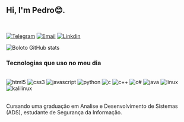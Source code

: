 ## Hi, I'm Pedro😊.

&nbsp;

[![Telegram](https://img.shields.io/badge/Telegram-2CA5E0?style=for-the-badge&logo=telegram&logoColor=white
)](https://t.me/boloto1979)
[![Email](https://img.shields.io/badge/Gmail-D14836?style=for-the-badge&logo=gmail&logoColor=white
)](https://criarmeulink.com.br/u/1675193138)
[![Linkdin](https://img.shields.io/badge/linktree-39E09B?style=for-the-badge&logo=linktree&logoColor=white
)](www.linkedin.com/in/pedro-lima-5968b81b5)

![Boloto GitHub stats](https://github-readme-stats.vercel.app/api?username=boloto1979&show_icons=true&theme=transparent)

### Tecnologias que uso no meu dia
<div style="display: inline_block"><br/>
  <img alig="center" alt="html5" src="https://img.shields.io/badge/HTML5-E34F26?style=for-the-badge&logo=html5&logoColor=white"/>
  <img alig="center" alt="css3" src="https://img.shields.io/badge/CSS3-1572B6?style=for-the-badge&logo=css3&logoColor=white"/>
  <img alig="center" alt="javascript" src="https://img.shields.io/badge/JavaScript-F7DF1E?style=for-the-badge&logo=javascript&logoColor=black"/>
<img alig="center" alt="python" src="https://img.shields.io/badge/Python-3776AB?style=for-the-badge&logo=python&logoColor=white"/>
<img alig="center" alt="c" src="https://img.shields.io/badge/C-00599C?style=for-the-badge&logo=c&logoColor=white"/>

<img alig="center" alt="c++" src="https://img.shields.io/badge/C%2B%2B-00599C?style=for-the-badge&logo=c%2B%2B&logoColor=white"/>
<img alig="center" alt="c#" src="https://img.shields.io/badge/C%23-239120?style=for-the-badge&logo=c-sharp&logoColor=white"/>
<img alig="center" alt="java" src="https://img.shields.io/badge/Java-ED8B00?style=for-the-badge&logo=openjdk&logoColor=white"/>
<img alig="center" alt="linux" src="https://img.shields.io/badge/Linux-FCC624?style=for-the-badge&logo=linux&logoColor=black"/>
<img alig="center" alt="kalilinux" src="https://img.shields.io/badge/Kali_Linux-557C94?style=for-the-badge&logo=kali-linux&logoColor=white"/>
</div><br/>

Cursando uma graduação em Analise e Desenvolvimento de Sistemas (ADS), estudante de Segurança da Informação.
